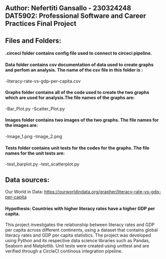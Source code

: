 ## Author: Nefertiti Gansallo - 230324248            DAT5902: Professional Software and Career Practices Final Project

## Files and Folders:
#### .circeci folder contains config file used to connect to circeci pipeline.

#### Data folder contains csv documentation of data used to create graphs and perfom an analysis. The name of the csv file in this folder is : 
-literacy-rate-vs-gdp-per-capita.csv

#### Graphs folder contains all of the code used to create the two graphs which are used for analysis.The file names of the graphs are:
-Bar_Plot.py
-Scatter_Plot.py

#### Images folder contains two images of the two graphs. The file names for the images are:
-Image_1.png
-Image_2.png

#### Tests folder contains unit tests for the codes for the graphs. The file names for the unit tests are:
-test_barplot.py
-test_scatterplot.py

## Data sources:
Our World in Data: https://ourworldindata.org/grapher/literacy-rate-vs-gdp-per-capita

#### Hypothesis: Countries with higher literacy rates have a higher GDP per capita.

This project investigates the relationship between literacy rates and GDP per capita across different continents, using a dataset that contains global literacy rates and GDP per capita statistics. The project was developed using Python and its respective data science libraries such as Pandas, Seaborn and Matplotlib. Unit tests were created using unittest and are verified through a CircleCI continous integration pipeline.